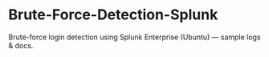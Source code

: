 # Brute-Force-Detection-Splunk
Brute-force login detection using Splunk Enterprise (Ubuntu) — sample logs &amp; docs.
